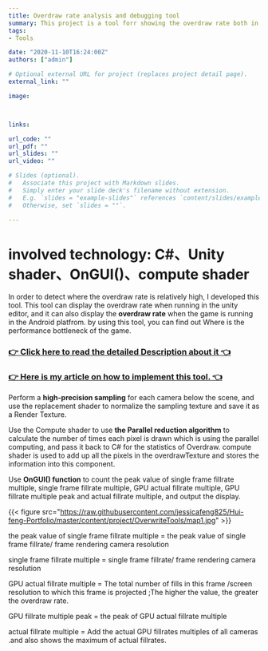 ```yaml
---
title: Overdraw rate analysis and debugging tool
summary: This project is a tool forr showing the overdraw rate both in Unity Editor and in running Game. it realized the display of the overdraw-related indicators of each camera during the debugging of the mobile game, so as to detect and troubleshoot the overdraw problem in the mobile game.
tags:
- Tools

date: "2020-11-10T16:24:00Z"
authors: ["admin"]

# Optional external URL for project (replaces project detail page).
external_link: ""

image:



links:

url_code: ""
url_pdf: ""
url_slides: ""
url_video: ""

# Slides (optional).
#   Associate this project with Markdown slides.
#   Simply enter your slide deck's filename without extension.
#   E.g. `slides = "example-slides"` references `content/slides/example-slides.md`.
#   Otherwise, set `slides = ""`.

---
```

# involved technology: C#、Unity shader、OnGUI()、compute shader

In order to detect where the overdraw rate is relatively high, I developed this tool. This tool can display the overdraw rate when running in the unity editor, and it can also display the **overdraw rate** when the game is running in the Android platfrom. by using this tool, you can find out Where is the performance bottleneck of the game.

### [👉 Click here to read the detailed Description about it 👈](https://github.com/jessicafeng825/Hui-feng-Portfolio/blob/master/content/project/OverwriteTools/overdraw%E6%8C%87%E6%A0%87%E5%B7%A5%E5%85%B7%E4%BB%8B%E7%BB%8D.pptx?raw=true)
### [👉 Here is my article on how to implement this tool. 👈](https://zhuanlan.zhihu.com/p/323421079)


Perform a **high-precision sampling** for each camera below the scene, and use the replacement shader to normalize the sampling texture and save it as a Render Texture.

Use the Compute shader to use **the Parallel reduction algorithm** to calculate the number of times each pixel is drawn which is using the parallel computing, and pass it back to C# for the statistics of Overdraw.
compute shader is used to add up all the pixels in the overdrawTexture and stores the information into this component.

Use **OnGUI() function** to count the peak value of single frame fillrate multiple, single frame fillrate multiple, GPU actual fillrate multiple, GPU fillrate multiple peak and actual fillrate multiple, and output the display.

{{< figure src="https://raw.githubusercontent.com/jessicafeng825/Hui-feng-Portfolio/master/content/project/OverwriteTools/map1.jpg" >}}

the peak value of single frame fillrate multiple = the peak value of single frame fillrate/ frame rendering camera resolution

single frame fillrate multiple = single frame fillrate/ frame rendering camera resolution

GPU actual fillrate multiple = The total number of fills in this frame /screen resolution to which this frame is projected ;The higher the value, the greater the overdraw rate.

GPU fillrate multiple peak =  the peak of GPU actual fillrate multiple

actual fillrate multiple = Add the actual GPU fillrates multiples of all cameras .and also shows the maximum of actual fillrates.
